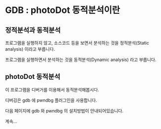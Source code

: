 # GDB : photoDot 동적분석이란

## 정적분석과 동적분석

프로그램을 실행하지 않고, 소스코드 등을 보면서 분석하는 것을 정적분석(Static analysis) 이라고 부릅니다.

프로그램을 실행하면서 분석하는 것을 동적분석(Dynamic analysis) 라고 부릅니다.

## photoDot 동적분석

이 프로그램을 디버거를 이용해서 동적분석해봅시다.

디버깅은 gdb 에 pwndbg 플러그인을 사용합니다.

다음 페이지에 gdb 와 pwndbg 의 설치방법이 안내되어있습니다.

계속…